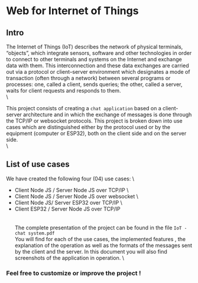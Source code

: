 # Web for Internet of Things

## Intro
The Internet of Things (IoT) describes the network of physical terminals,
“objects”, which integrate sensors, software and other technologies in order to
connect to other terminals and systems on the Internet and exchange data with them.
This interconnection and these data exchanges are carried out via a protocol or
client–server environment which designates a mode of transaction (often through
a network) between several programs or processes: one, called a client, sends
queries; the other, called a server, waits for client requests and responds to them. \
 \
 
This project consists of creating a `chat application` based on a client-server architecture and in which the exchange of messages is done through the TCP/IP or websocket protocols. This project is broken down into use cases which are distinguished either by the protocol used or by the equipment (computer or ESP32), both on the client side and on the server side. \
 \

## List of use cases
We have created the following four (04) use cases: \
- Client Node JS / Server Node JS over TCP/IP \
- Client Node JS / Server Node JS over websocket \
- Client Node JS/ Server ESP32 over TCP/IP \
- Client ESP32 / Server Node JS over TCP/IP \
 \
 \
The complete presentation of the project can be found in the file `IoT - chat system.pdf` \
You will find for each of the use cases, the implemented features , the explanation of the operation as well as the formats of the
messages sent by the client and the server.
In this document you will also find screenshots of the application in operation. \

### Feel free to customize or improve the project !
